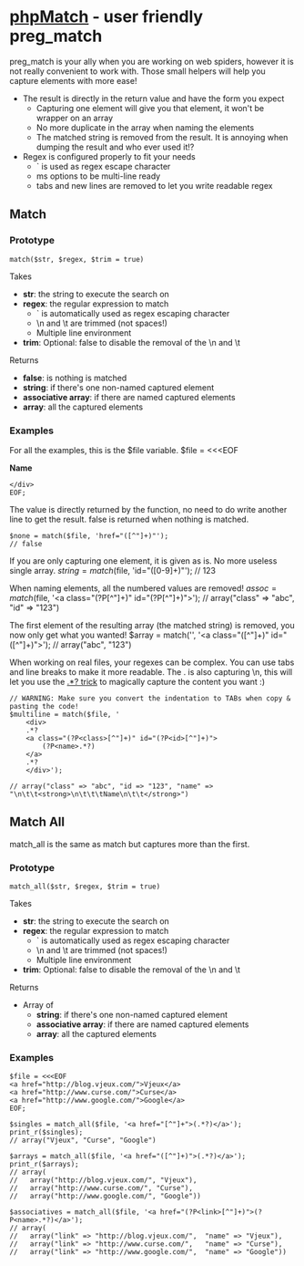 [phpMatch](http://blog.vjeux.com/) - user friendly preg_match
================================

preg_match is your ally when you are working on web spiders, however it is not really convenient to work with. Those small helpers will help you capture elements with more ease!

* The result is directly in the return value and have the form you expect
	* Capturing one element will give you that element, it won't be wrapper on an array
	* No more duplicate in the array when naming the elements
	* The matched string is removed from the result. It is annoying when dumping the result and who ever used it!?
* Regex is configured properly to fit your needs
	* ` is used as regex escape character
	* ms options to be multi-line ready
	* tabs and new lines are removed to let you write readable regex

Match
-----

### Prototype

	match($str, $regex, $trim = true)

Takes

* **str**: the string to execute the search on
* **regex**: the regular expression to match
	* ` is automatically used as regex escaping character
	* \n and \t are trimmed (not spaces!)
	* Multiple line environment
* **trim**: Optional: false to disable the removal of the \n and \t

Returns

* **false**: is nothing is matched
* **string**: if there's one non-named captured element
* **associative array**: if there are named captured elements
* **array**: all the captured elements


### Examples
For all the examples, this is the $file variable.
	$file = <<<EOF
	<div><a class="abc" id="123"><strong>Name</strong></a>

	</div>
	EOF;

The value is directly returned by the function, no need to do write another line to get the result. false is returned when nothing is matched.

	$none = match($file, 'href="([^"]+)"');
	// false

If you are only capturing one element, it is given as is. No more useless single array.
	$string = match($file, 'id="([0-9]+)"');
	// 123

When naming elements, all the numbered values are removed!
	$assoc = match($file, '<a class="(?P<class>[^"]+)" id="(?P<class>[^"]+)">');
	// array("class" => "abc", "id" => "123")

The first element of the resulting array (the matched string) is removed, you now only get what you wanted!
	$array = match('<a class="abc" id="123">', '<a class="([^"]+)" id="([^"]+)">');
	// array("abc", "123")

When working on real files, your regexes can be complex. You can use tabs and line breaks to make it more readable.
The . is also capturing \n, this will let you use the [.*? trick](http://www.google.fr/search?q=regex+non+greedy) to magically capture the content you want :)

	// WARNING: Make sure you convert the indentation to TABs when copy & pasting the code!
	$multiline = match($file, '
		<div>
		.*?
		<a class="(?P<class>[^"]+)" id="(?P<id>[^"]+)">
			(?P<name>.*?)
		</a>
		.*?
		</div>');

	// array("class" => "abc", "id => "123", "name" => "\n\t\t<strong>\n\t\t\tName\n\t\t</strong>")

Match All
---------

match_all is the same as match but captures more than the first.

### Prototype

	match_all($str, $regex, $trim = true)

Takes

* **str**: the string to execute the search on
* **regex**: the regular expression to match
	* ` is automatically used as regex escaping character
	* \n and \t are trimmed (not spaces!)
	* Multiple line environment
* **trim**: Optional: false to disable the removal of the \n and \t

Returns

* Array of 
	* **string**: if there's one non-named captured element
	* **associative array**: if there are named captured elements
	* **array**: all the captured elements

### Examples

	$file = <<<EOF
	<a href="http://blog.vjeux.com/">Vjeux</a>
	<a href="http://www.curse.com/">Curse</a>
	<a href="http://www.google.com/">Google</a>
	EOF;

	$singles = match_all($file, '<a href="[^"]+">(.*?)</a>');
	print_r($singles);
	// array("Vjeux", "Curse", "Google")

	$arrays = match_all($file, '<a href="([^"]+)">(.*?)</a>');
	print_r($arrays);
	// array(
	//   array("http://blog.vjeux.com/", "Vjeux"),
	//   array("http://www.curse.com/", "Curse"),
	//   array("http://www.google.com/", "Google"))

	$associatives = match_all($file, '<a href="(?P<link>[^"]+)">(?P<name>.*?)</a>');
	// array(
	//   array("link" => "http://blog.vjeux.com/",	"name" => "Vjeux"),
	//   array("link" => "http://www.curse.com/",	"name" => "Curse"),
	//   array("link" => "http://www.google.com/",	"name" => "Google"))

